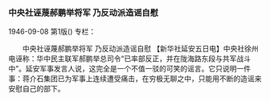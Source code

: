 ### 中央社诬蔑郝鹏举将军  乃反动派造谣自慰

1946-09-08
第1版()
专栏：

　　中央社诬蔑郝鹏举将军
    乃反动派造谣自慰
    【新华社延安五日电】中央社徐州电诬称：华中民主联军郝鹏举总司令“已率部反正，并在陇海路东段与共军战斗中”。延安军事发言人说，这完全是一个不值一驳的可笑的谣言。它只说明一件事：蒋介石集团已为军事上连续遭受痛击，在穷极无聊之中，只能用不断的造谣来安慰自己的部下。
